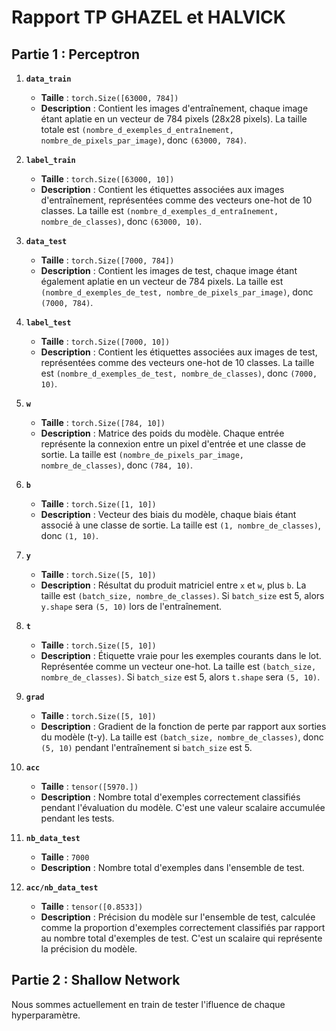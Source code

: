 # Rapport TP GHAZEL et HALVICK

## Partie 1 : Perceptron


1. **`data_train`**
   - **Taille** : `torch.Size([63000, 784])`
   - **Description** : Contient les images d'entraînement, chaque image étant aplatie en un vecteur de 784 pixels (28x28 pixels). La taille totale est `(nombre_d_exemples_d_entraînement, nombre_de_pixels_par_image)`, donc `(63000, 784)`.

2. **`label_train`**
   - **Taille** : `torch.Size([63000, 10])`
   - **Description** : Contient les étiquettes associées aux images d'entraînement, représentées comme des vecteurs one-hot de 10 classes. La taille est `(nombre_d_exemples_d_entraînement, nombre_de_classes)`, donc `(63000, 10)`.

3. **`data_test`**
   - **Taille** : `torch.Size([7000, 784])`
   - **Description** : Contient les images de test, chaque image étant également aplatie en un vecteur de 784 pixels. La taille est `(nombre_d_exemples_de_test, nombre_de_pixels_par_image)`, donc `(7000, 784)`.

4. **`label_test`**
   - **Taille** : `torch.Size([7000, 10])`
   - **Description** : Contient les étiquettes associées aux images de test, représentées comme des vecteurs one-hot de 10 classes. La taille est `(nombre_d_exemples_de_test, nombre_de_classes)`, donc `(7000, 10)`.

5. **`w`**
   - **Taille** : `torch.Size([784, 10])`
   - **Description** : Matrice des poids du modèle. Chaque entrée représente la connexion entre un pixel d'entrée et une classe de sortie. La taille est `(nombre_de_pixels_par_image, nombre_de_classes)`, donc `(784, 10)`.

6. **`b`**
   - **Taille** : `torch.Size([1, 10])`
   - **Description** : Vecteur des biais du modèle, chaque biais étant associé à une classe de sortie. La taille est `(1, nombre_de_classes)`, donc `(1, 10)`.

7. **`y`**
   - **Taille** : `torch.Size([5, 10])`
   - **Description** : Résultat du produit matriciel entre `x` et `w`, plus `b`. La taille est `(batch_size, nombre_de_classes)`. Si `batch_size` est 5, alors `y.shape` sera `(5, 10)` lors de l'entraînement.

8. **`t`**
   - **Taille** : `torch.Size([5, 10])`
   - **Description** : Étiquette vraie pour les exemples courants dans le lot. Représentée comme un vecteur one-hot. La taille est `(batch_size, nombre_de_classes)`. Si `batch_size` est 5, alors `t.shape` sera `(5, 10)`.

9. **`grad`**
   - **Taille** : `torch.Size([5, 10])`
   - **Description** : Gradient de la fonction de perte par rapport aux sorties du modèle (t-y). La taille est `(batch_size, nombre_de_classes)`, donc `(5, 10)` pendant l'entraînement si `batch_size` est 5.

10. **`acc`**
    - **Taille** : `tensor([5970.])`
    - **Description** : Nombre total d'exemples correctement classifiés pendant l'évaluation du modèle. C'est une valeur scalaire accumulée pendant les tests.

11. **`nb_data_test`**
    - **Taille** : `7000`
    - **Description** : Nombre total d'exemples dans l'ensemble de test.

12. **`acc/nb_data_test`**
    - **Taille** : `tensor([0.8533])`
    - **Description** : Précision du modèle sur l'ensemble de test, calculée comme la proportion d'exemples correctement classifiés par rapport au nombre total d'exemples de test. C'est un scalaire qui représente la précision du modèle.

## Partie 2 : Shallow Network

Nous sommes actuellement en train de tester l'ifluence de chaque hyperparamètre.